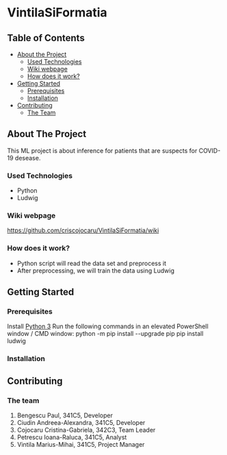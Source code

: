 # VintilaSiFormatia

## Table of Contents

- [About the Project](#about-the-project)
  - [Used Technologies](#used-technologies)
  - [Wiki webpage](#wiki-webpage)
  - [How does it work?](#how-does-it-work)
- [Getting Started](#getting-started)
  - [Prerequisites](#prerequisites)
  - [Installation](#installation)
- [Contributing](#contributing)
  - [The Team](#the-team)

## About The Project

This ML project is about inference for patients that are suspects for COVID-19 desease.

### Used Technologies

 * Python
 * Ludwig

### Wiki webpage
https://github.com/criscojocaru/VintilaSiFormatia/wiki

### How does it work?
 * Python script will read the data set and preprocess it
 * After preprocessing, we will train the data using Ludwig

## Getting Started

### Prerequisites

Install [Python 3](https://www.python.org/downloads/)
Run the following commands in an elevated PowerShell window / CMD window:
python -m pip install --upgrade pip
pip install ludwig

### Installation

## Contributing

### The team

1. Bengescu Paul, 341C5, Developer
2. Ciudin Andreea-Alexandra, 341C5, Developer
3. Cojocaru Cristina-Gabriela, 342C3, Team Leader
4. Petrescu Ioana-Raluca, 341C5, Analyst
5. Vintila Marius-Mihai, 341C5, Project Manager
